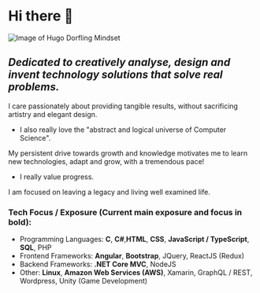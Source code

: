 # Hi there 👋

![Image of Hugo Dorfling Mindset](https://media-exp1.licdn.com/dms/image/C4E16AQFsYyCdO-hniA/profile-displaybackgroundimage-shrink_350_1400/0?e=1608163200&v=beta&t=5yw8h-HwuXKXPD3Ok27ZeyINmRDaLmAVVBnQVLe6t2E)

## *Dedicated to creatively analyse, design and invent technology solutions that solve real problems.* 

I care passionately about providing tangible results,
without sacrificing artistry and 
elegant design.

- I also really love the "abstract and logical universe of Computer Science".

My persistent drive towards growth and knowledge motivates me to
learn new technologies,
adapt and 
grow,
with a tremendous pace!
- I really value progress.

I am focused on leaving a legacy and living well examined life.

### Tech Focus / Exposure (Current main exposure and focus in bold):
- Programming Languages: **C**, **C#**,**HTML**, **CSS**, **JavaScript / TypeScript**, **SQL**, PHP
- Frontend Frameworks: **Angular**, **Bootstrap**, JQuery, ReactJS (Redux)
- Backend Frameworks: **.NET Core MVC**, NodeJS
- Other: **Linux**, **Amazon Web Services (AWS)**, Xamarin, GraphQL / REST, Wordpress, Unity (Game Development)
